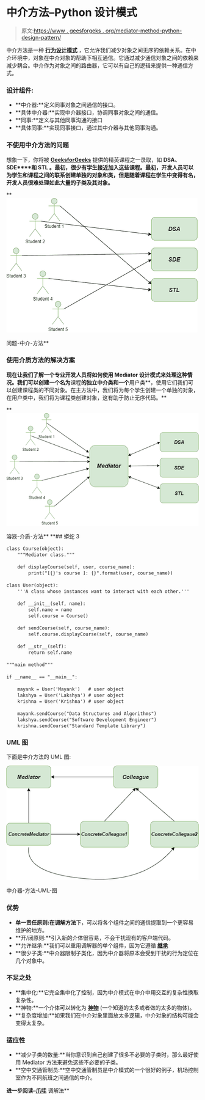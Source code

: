 # 中介方法–Python 设计模式

> 原文:[https://www . geesforgeks . org/mediator-method-python-design-pattern/](https://www.geeksforgeeks.org/mediator-method-python-design-pattern/)

中介方法是一种 [**行为设计模式**](https://www.geeksforgeeks.org/design-patterns-set-1-introduction/) ，它允许我们减少对象之间无序的依赖关系。在中介环境中，对象在中介对象的帮助下相互通信。它通过减少通信对象之间的依赖来减少耦合。中介作为对象之间的路由器，它可以有自己的逻辑来提供一种通信方式。

### 设计组件:

*   **中介器:**定义同事对象之间通信的接口。
*   **具体中介器:**实现中介器接口，协调同事对象之间的通信。
*   **同事:**定义与其他同事沟通的接口
*   **具体同事:**实现同事接口，通过其中介器与其他同事沟通。

### 不使用中介方法的问题

想象一下，你将被 [**GeeksforGeeks**](geeksforgeeks.org) 提供的精英课程之一录取，如 **DSA、SDE****和 **STL** 。最初，很少有学生接近加入这些课程。最初，开发人员可以为学生和课程之间的联系创建单独的对象和类，但是随着课程在学生中变得有名，开发人员很难处理如此大量的子类及其对象。**

**![Problem-Mediator-Method](img/2aac3fe44f42d98b3d24f073785780ac.png)

问题-中介-方法** 

### **使用介质方法的解决方案**

**现在让我们了解一个专业开发人员将如何使用 **Mediator 设计模式**来处理这种情况。我们可以创建一个名为**课程**的独立中介类和一个**用户类**，使用它们我们可以创建课程类的不同对象。在主方法中，我们将为每个学生创建一个单独的对象，在用户类中，我们将为课程类创建对象，这有助于防止无序代码。**

**![Solution-Mediator-method](img/de5c5e70a9254a35194f23ccfc7da7ae.png)

溶液-介质-方法**  **## 蟒蛇 3

```
class Course(object):
    """Mediator class."""

    def displayCourse(self, user, course_name):
        print("[{}'s course ]: {}".format(user, course_name))

class User(object):
    '''A class whose instances want to interact with each other.'''

    def __init__(self, name):
        self.name = name
        self.course = Course()

    def sendCourse(self, course_name):
        self.course.displayCourse(self, course_name)

    def __str__(self):
        return self.name

"""main method"""

if __name__ == "__main__":

    mayank = User('Mayank')   # user object
    lakshya = User('Lakshya') # user object
    krishna = User('Krishna') # user object

    mayank.sendCourse("Data Structures and Algorithms")
    lakshya.sendCourse("Software Development Engineer")
    krishna.sendCourse("Standard Template Library")
```

### UML 图

下面是中介方法的 UML 图:

![Mediator-method-UML-Diagram](img/d3166c7ecb1b99aaeda956043eb1507b.png)

中介器-方法-UML-图

### 优势

*   **单一责任原则:**在**调解方法**下，可以将各个组件之间的通信提取到一个更容易维护的地方。
*   **开/闭原则:**引入新的介体很容易，不会干扰现有的客户端代码。
*   **允许继承:**我们可以重用调解器的单个组件，因为它遵循 [**继承**](https://www.geeksforgeeks.org/inheritance-in-python/)
*   **很少子类:**中介器限制子类化，因为中介器将原本会受到干扰的行为定位在几个对象中。

### 不足之处

*   **集中化:**它完全集中化了控制，因为中介模式在中介中用交互的复杂性换取复杂性。
*   **神物:**一个介体可以转化为 [**神物**](https://en.wikipedia.org/wiki/God_object) (一个知道的太多或者做的太多的物体)。
*   **复杂度增加:**如果我们在中介对象里面放太多逻辑，中介对象的结构可能会变得太复杂。

### 适应性

*   **减少子类的数量:**当你意识到自己创建了很多不必要的子类时，那么最好使用 Mediator 方法来避免这些不必要的子类。
*   **空中交通管制员:**空中交通管制员是中介模式的一个很好的例子，机场控制室作为不同航班之间通信的中介。

**进一步阅读–**[**爪哇**](https://www.geeksforgeeks.org/prototype-design-pattern/)
调解法**